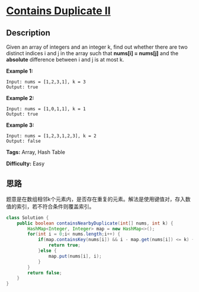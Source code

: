 # [Contains Duplicate II][title]

## Description

Given an array of integers and an integer k, find out whether there are two distinct indices i and j in the array such that **nums[i] = nums[j]** and the **absolute** difference between i and j is at most k.

**Example 1:**

```
Input: nums = [1,2,3,1], k = 3
Output: true
```

**Example 2:**

```
Input: nums = [1,0,1,1], k = 1
Output: true
```

**Example 3:**

```
Input: nums = [1,2,3,1,2,3], k = 2
Output: false
```

**Tags:** Array, Hash Table

**Difficulty:** Easy

## 思路
题意是在数组相邻k个元素内，是否存在重复的元素。解法是使用键值对，存入数值的索引，若不符合条件则覆盖索引。
``` java
class Solution {
    public boolean containsNearbyDuplicate(int[] nums, int k) {
        HashMap<Integer, Integer> map = new HashMap<>();
        for(int i = 0;i< nums.length;i++) {
            if(map.containsKey(nums[i]) && i - map.get(nums[i]) <= k) {
                return true;
            }else {
                map.put(nums[i], i);
            }
        }
        return false;
    }
}
```


[title]: https://leetcode.com/problems/contains-duplicate-ii
